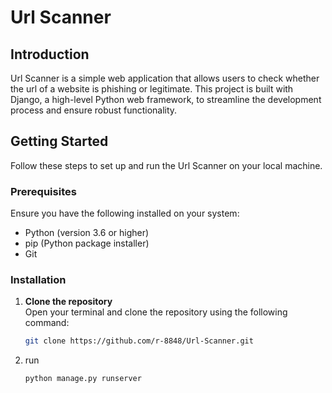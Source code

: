 # Url Scanner

## Introduction

Url Scanner is a simple web application that allows users to check whether the url of a website is phishing or legitimate. This project is built with Django, a high-level Python web framework, to streamline the development process and ensure robust functionality.

## Getting Started

Follow these steps to set up and run the Url Scanner on your local machine.

### Prerequisites

Ensure you have the following installed on your system:

- Python (version 3.6 or higher)
- pip (Python package installer)
- Git

### Installation

1. **Clone the repository**  
   Open your terminal and clone the repository using the following command:

   ```bash
   git clone https://github.com/r-8848/Url-Scanner.git
2. run
 
   ```bash
   python manage.py runserver
